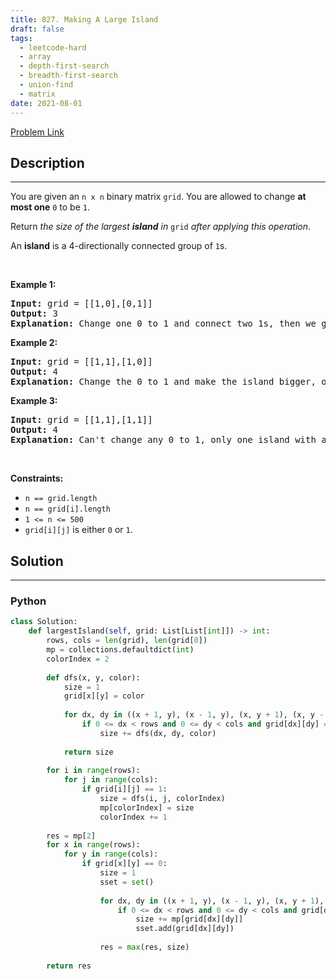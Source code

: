 ```yaml
---
title: 827. Making A Large Island
draft: false
tags: 
  - leetcode-hard
  - array
  - depth-first-search
  - breadth-first-search
  - union-find
  - matrix
date: 2021-08-01
---
```


[Problem Link](https://leetcode.com/problems/making-a-large-island/)

## Description

---
<p>You are given an <code>n x n</code> binary matrix <code>grid</code>. You are allowed to change <strong>at most one</strong> <code>0</code> to be <code>1</code>.</p>

<p>Return <em>the size of the largest <strong>island</strong> in</em> <code>grid</code> <em>after applying this operation</em>.</p>

<p>An <strong>island</strong> is a 4-directionally connected group of <code>1</code>s.</p>

<p>&nbsp;</p>
<p><strong class="example">Example 1:</strong></p>

<pre>
<strong>Input:</strong> grid = [[1,0],[0,1]]
<strong>Output:</strong> 3
<strong>Explanation:</strong> Change one 0 to 1 and connect two 1s, then we get an island with area = 3.
</pre>

<p><strong class="example">Example 2:</strong></p>

<pre>
<strong>Input:</strong> grid = [[1,1],[1,0]]
<strong>Output:</strong> 4
<strong>Explanation: </strong>Change the 0 to 1 and make the island bigger, only one island with area = 4.</pre>

<p><strong class="example">Example 3:</strong></p>

<pre>
<strong>Input:</strong> grid = [[1,1],[1,1]]
<strong>Output:</strong> 4
<strong>Explanation:</strong> Can&#39;t change any 0 to 1, only one island with area = 4.
</pre>

<p>&nbsp;</p>
<p><strong>Constraints:</strong></p>

<ul>
	<li><code>n == grid.length</code></li>
	<li><code>n == grid[i].length</code></li>
	<li><code>1 &lt;= n &lt;= 500</code></li>
	<li><code>grid[i][j]</code> is either <code>0</code> or <code>1</code>.</li>
</ul>


## Solution

---
### Python
``` py title='making-a-large-island'
class Solution:
    def largestIsland(self, grid: List[List[int]]) -> int:
        rows, cols = len(grid), len(grid[0])
        mp = collections.defaultdict(int)
        colorIndex = 2
        
        def dfs(x, y, color):
            size = 1
            grid[x][y] = color
            
            for dx, dy in ((x + 1, y), (x - 1, y), (x, y + 1), (x, y - 1)):
                if 0 <= dx < rows and 0 <= dy < cols and grid[dx][dy] == 1:
                    size += dfs(dx, dy, color)
            
            return size
        
        for i in range(rows):
            for j in range(cols):
                if grid[i][j] == 1:
                    size = dfs(i, j, colorIndex)
                    mp[colorIndex] = size
                    colorIndex += 1
                    
        res = mp[2]
        for x in range(rows):
            for y in range(cols):
                if grid[x][y] == 0:
                    size = 1
                    sset = set()
                    
                    for dx, dy in ((x + 1, y), (x - 1, y), (x, y + 1), (x, y - 1)):
                        if 0 <= dx < rows and 0 <= dy < cols and grid[dx][dy] not in sset:
                            size += mp[grid[dx][dy]]
                            sset.add(grid[dx][dy])
                    
                    res = max(res, size)
        
        return res
```

